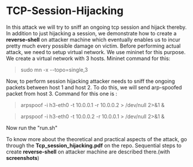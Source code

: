 # TCP-Session-Hijacking
In this attack we will try to sniff an ongoing tcp session and hijack thereby. In addition to just hijacking a session, we demonstrate how to create a **reverse-shell** on attacker machine which eventually enables us to incur pretty much every possible damage on victim. 
Before performing actual attack, we need to setup virtual network. We use mininet for this purpose.
We create a virtual network with 3 hosts. Mininet command for this:

>sudo mn -x --topo=single,3

Now, to perform session hijacking attacker needs to sniff the ongoing packets between host 1 and host 2.
To do this, we will send arp-spoofed packet from host 3. Command for this one is :
>arpspoof -i h3-eth0 -t 10.0.0.1 -r 10.0.0.2 > /dev/null 2>&1 &

>arpspoof -i h3-eth0 -t 10.0.0.2 -r 10.0.0.1 > /dev/null 2>&1 &


Now run the "run.sh"

To know more about the theoretical and practical aspects of the attack,  go through the **Tcp_session_hijacking.pdf** on the repo. Sequential steps to create **reverse-shell** on attacker machine are described there.(with **screenshots**) 
